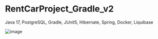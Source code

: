 # RentCarProject_Gradle_v2
Java 17, PostgreSQL, Gradle, JUnit5, Hibernate, Spring, Docker, Liquibase

![image](https://user-images.githubusercontent.com/89831421/223499633-9ec8634d-f826-4315-ba82-37010878a1e6.png)
